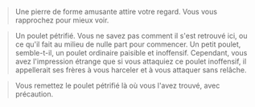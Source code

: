 > Une pierre de forme amusante attire votre regard. Vous vous rapprochez pour mieux voir.
  
>Un poulet pétrifié. Vous ne savez pas comment il s'est retrouvé ici, ou ce qu'il fait au milieu de nulle part pour commencer. Un petit poulet, semble-t-il, un poulet ordinaire paisible et inoffensif. Cependant, vous avez l'impression étrange que si vous attaquiez ce poulet inoffensif, il appellerait ses frères à vous harceler et à vous attaquer sans relâche.
  
> Vous remettez le poulet pétrifié là où vous l'avez trouvé, avec précaution.
